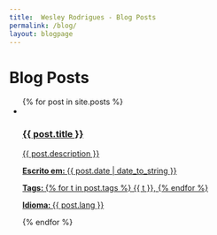 ```yaml
---
title:  Wesley Rodrigues - Blog Posts
permalink: /blog/
layout: blogpage
---
```


# Blog Posts

<ul class="posts_list">
  {% for post in site.posts %}
    <li class="blog_entry">
      <a href="{{ post.url }}">
        <img src="{{ post.image_url }}" alt="">
        <div class="blog_entry_text">
          <h3>{{ post.title }}</h3>
          <p class="description">{{ post.description }}</p>
          <p><strong>Escrito em: </strong> {{ post.date | date_to_string }}</p>
          <p><strong>Tags: </strong> 
          {% for t in post.tags %}
          {{ t }}, 
          {% endfor %}
          </p>
          <p><strong>Idioma: </strong>{{ post.lang }}</p>
        </div>
      </a>
    </li>
  {% endfor %}
</ul>
